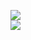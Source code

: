[![](https://img.shields.io/badge/Made%20With-Github%20Spray-lightgrey.svg?style=for-the-badge&logo=github)](https://github.com/Annihil/github-spray#11686)  
[![](https://i.imgur.com/2DrTn0Z.gif)](https://github.com/Annihil/github-spray)